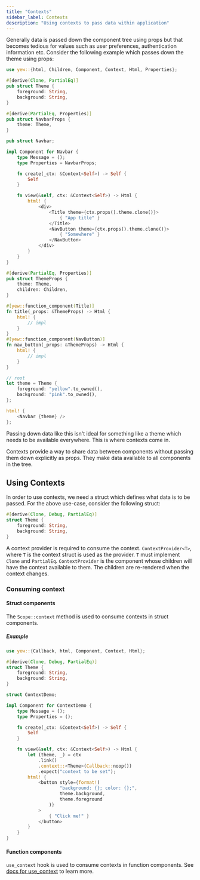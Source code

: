 ```yaml
---
title: "Contexts"
sidebar_label: Contexts
description: "Using contexts to pass data within application"
---
```


Generally data is passed down the component tree using props but that becomes tedious for values such as 
user preferences, authentication information etc. Consider the following example which passes down the 
theme using props:
```rust
use yew::{html, Children, Component, Context, Html, Properties};

#[derive(Clone, PartialEq)]
pub struct Theme {
    foreground: String,
    background: String,
}

#[derive(PartialEq, Properties)]
pub struct NavbarProps {
    theme: Theme,
}

pub struct Navbar;

impl Component for Navbar {
    type Message = ();
    type Properties = NavbarProps;

    fn create(_ctx: &Context<Self>) -> Self {
        Self
    }

    fn view(&self, ctx: &Context<Self>) -> Html {
        html! {
            <div>
                <Title theme={ctx.props().theme.clone()}>
                    { "App title" }
                </Title>
                <NavButton theme={ctx.props().theme.clone()}>
                    { "Somewhere" }
                </NavButton>
            </div>
        }
    }
}

#[derive(PartialEq, Properties)]
pub struct ThemeProps {
    theme: Theme,
    children: Children,
}

#[yew::function_component(Title)]
fn title(_props: &ThemeProps) -> Html {
    html! {
        // impl
    }
}
#[yew::function_component(NavButton)]
fn nav_button(_props: &ThemeProps) -> Html {
    html! {
        // impl
    }
}

// root
let theme = Theme {
    foreground: "yellow".to_owned(),
    background: "pink".to_owned(),
};

html! {
    <Navbar {theme} />
};
```

Passing down data like this isn't ideal for something like a theme which needs to be available everywhere. 
This is where contexts come in.

Contexts provide a way to share data between components without passing them down explicitly as props.
They make data available to all components in the tree.

## Using Contexts

In order to use contexts, we need a struct which defines what data is to be passed.
For the above use-case, consider the following struct:
```rust
#[derive(Clone, Debug, PartialEq)]
struct Theme {
    foreground: String,
    background: String,
}
```

A context provider is required to consume the context. `ContextProvider<T>`, where `T` is the context struct is used as the provider.
`T` must implement `Clone` and `PartialEq`. `ContextProvider` is the component whose children will have the context available to them.
The children are re-rendered when the context changes.

### Consuming context

#### Struct components

The `Scope::context` method is used to consume contexts in struct components.

##### Example

```rust
use yew::{Callback, html, Component, Context, Html};

#[derive(Clone, Debug, PartialEq)]
struct Theme {
    foreground: String,
    background: String,
}

struct ContextDemo;

impl Component for ContextDemo {
    type Message = ();
    type Properties = ();

    fn create(_ctx: &Context<Self>) -> Self {
        Self
    }

    fn view(&self, ctx: &Context<Self>) -> Html {
        let (theme, _) = ctx
            .link()
            .context::<Theme>(Callback::noop())
            .expect("context to be set");
        html! {
            <button style={format!(
                    "background: {}; color: {};", 
                    theme.background, 
                    theme.foreground
                )}
            >
                { "Click me!" }
            </button>
        }
    }
}
```

#### Function components

`use_context` hook is used to consume contexts in function components. 
See [docs for use_context](function-components/pre-defined-hooks#use_context) to learn more.
